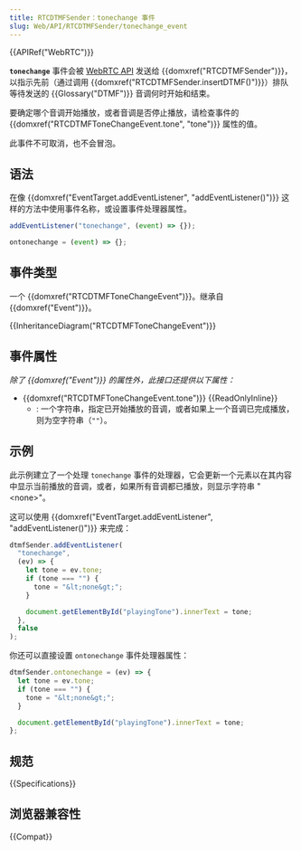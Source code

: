 ```yaml
---
title: RTCDTMFSender：tonechange 事件
slug: Web/API/RTCDTMFSender/tonechange_event 
---
```


{{APIRef("WebRTC")}}

**`tonechange`** 事件会被 [WebRTC API](/zh-CN/docs/Web/API/WebRTC_API) 发送给 {{domxref("RTCDTMFSender")}}，以指示先前（通过调用 {{domxref("RTCDTMFSender.insertDTMF()")}}）排队等待发送的 {{Glossary("DTMF")}} 音调何时开始和结束。

要确定哪个音调开始播放，或者音调是否停止播放，请检查事件的 {{domxref("RTCDTMFToneChangeEvent.tone", "tone")}} 属性的值。

此事件不可取消，也不会冒泡。

## 语法

在像 {{domxref("EventTarget.addEventListener", "addEventListener()")}} 这样的方法中使用事件名称，或设置事件处理器属性。

```js
addEventListener("tonechange", (event) => {});

ontonechange = (event) => {};
```

## 事件类型

一个 {{domxref("RTCDTMFToneChangeEvent")}}。继承自 {{domxref("Event")}}。

{{InheritanceDiagram("RTCDTMFToneChangeEvent")}}

## 事件属性

_除了 {{domxref("Event")}} 的属性外，此接口还提供以下属性：_

- {{domxref("RTCDTMFToneChangeEvent.tone")}} {{ReadOnlyInline}}
  - : 一个字符串，指定已开始播放的音调，或者如果上一个音调已完成播放，则为空字符串（`""`）。

## 示例

此示例建立了一个处理 `tonechange` 事件的处理器，它会更新一个元素以在其内容中显示当前播放的音调，或者，如果所有音调都已播放，则显示字符串 "\<none>"。

这可以使用 {{domxref("EventTarget.addEventListener", "addEventListener()")}} 来完成：

```js
dtmfSender.addEventListener(
  "tonechange",
  (ev) => {
    let tone = ev.tone;
    if (tone === "") {
      tone = "&lt;none&gt;";
    }

    document.getElementById("playingTone").innerText = tone;
  },
  false
);
```

你还可以直接设置 `ontonechange` 事件处理器属性：

```js
dtmfSender.ontonechange = (ev) => {
  let tone = ev.tone;
  if (tone === "") {
    tone = "&lt;none&gt;";
  }

  document.getElementById("playingTone").innerText = tone;
};
```

## 规范

{{Specifications}}

## 浏览器兼容性

{{Compat}}
